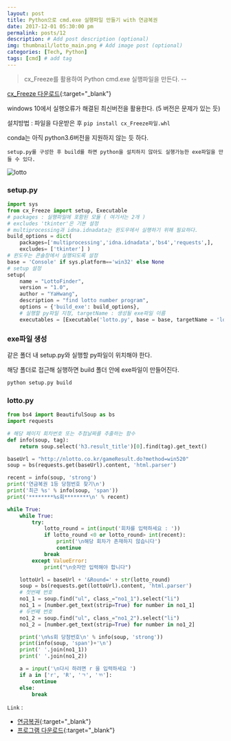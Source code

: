 ```yaml
---
layout: post
title: Python으로 cmd.exe 실행파일 만들기 with 연금복권
date: 2017-12-01 05:30:00 pm
permalink: posts/12
description: # Add post description (optional)
img: thumbnail/lotto_main.png # Add image post (optional)
categories: [Tech, Python]
tags: [cmd] # add tag
---
```


> cx_Freeze를 활용하여 Python cmd.exe 실행파일을 만든다. --  

[cx_Freeze 다운로드](https://pypi.python.org/pypi/cx_Freeze){:target="_blank"}

windows 10에서 실행오류가 해결된 최신버전을 활용한다. (5 버전은 문제가 있는 듯)

설치방법 : 파일을 다운받은 후 `pip install cx_Freeze파일.whl`

conda는 아직 python3.6버전을 지원하지 않는 듯 하다.

`setup.py를 구성한 후 build를 하면 python을 설치하지 않아도 실행가능한 exe파일을 만들 수 있다.`

![lotto]({{site.baseurl}}/assets/img/python/lotto.png)

### setup.py

``` python
import sys
from cx_Freeze import setup, Executable
# packages : 실행파일에 포함된 모듈 ( 여기서는 2개 )
# excludes 'tkinter'은 기본 설정
# multiprocessing과 idna.idnadata는 윈도우에서 실행하기 위해 필요하다.
build_options = dict(
    packages=['multiprocessing','idna.idnadata','bs4','requests',],
    excludes= ['tkinter'] )
# 윈도우는 콘솔창에서 실행되도록 설정
base = 'Console' if sys.platform=='win32' else None
# setup 설정
setup(
    name = "LottoFinder",
    version = "1.0",
    author = "YaHwang",
    description = "find lotto number program",
    options = {'build_exe': build_options},
    # 실행할 py파일 지정, targetName : 생성될 exe파일 이름
    executables = [Executable('lotto.py', base = base, targetName = 'lotto.exe')] )
```

### exe파일 생성

같은 폴더 내 setup.py와 실행할 py파일이 위치해야 한다.

해당 폴더로 접근해 실행하면 build 폴더 안에 exe파일이 만들어진다.

``` python
python setup.py build
```

### lotto.py

``` python
from bs4 import BeautifulSoup as bs
import requests

# 해당 페이지 회차번호 또는 추첨날짜를 추출하는 함수
def info(soup, tag):
    return soup.select('h3.result_title')[0].find(tag).get_text()

baseUrl = "http://nlotto.co.kr/gameResult.do?method=win520"
soup = bs(requests.get(baseUrl).content, 'html.parser')

recent = info(soup, 'strong')
print('연금복권 1등 당첨번호 찾기\n')
print('최근 %s' % info(soup, 'span'))
print('********%s회********\n' % recent)

while True:
    while True:
        try:
            lotto_round = int(input('회차를 입력하세요 : '))
            if lotto_round <0 or lotto_round> int(recent):
                print('\n해당 회차가 존재하지 않습니다')
                continue
            break
        except ValueError:
            print("\n숫자만 입력해야 합니다")

    lottoUrl = baseUrl + '&Round=' + str(lotto_round)
    soup = bs(requests.get(lottoUrl).content, 'html.parser')
    # 첫번째 번호
    no1_1 = soup.find("ul", class_="no1_1").select("li")
    no1_1 = [number.get_text(strip=True) for number in no1_1]
    # 두번째 번호
    no1_2 = soup.find("ul", class_="no1_2").select("li")
    no1_2 = [number.get_text(strip=True) for number in no1_2]

    print('\n%s회 당첨번호\n' % info(soup, 'strong'))
    print(info(soup, 'span')+'\n')
    print(' '.join(no1_1))
    print(' '.join(no1_2))

    a = input('\n다시 하려면 r 을 입력하세요 ')
    if a in ['r', 'R', 'ㄱ', 'ㄲ']:
        continue
    else:
        break
```

`Link` :

* [연금복권](http://nlotto.co.kr/gameResult.do?method=win520){:target="_blank"}
* [프로그램 다운로드](https://www.dropbox.com/sh/h8vq5tnmur3922n/AAAK4lgPY7rgkot60WwSksfWa?preview=연금복권_당첨번호_추출기.zip){:target="_blank"}